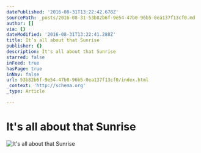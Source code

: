 ```yaml
---
datePublished: '2016-08-31T13:22:42.678Z'
sourcePath: _posts/2016-08-31-53b82b6f-9e54-47b0-96b5-0ea137f13cf0.md
author: []
via: {}
dateModified: '2016-08-31T13:22:41.288Z'
title: It’s all about that Sunrise
publisher: {}
description: It's all about that Sunrise
starred: false
inFeed: true
hasPage: true
inNav: false
url: 53b82b6f-9e54-47b0-96b5-0ea137f13cf0/index.html
_context: 'http://schema.org'
_type: Article

---
```

# It's all about that Sunrise
![It's all about that Sunrise](https://the-grid-user-content.s3-us-west-2.amazonaws.com/3b3008f1-c53d-4ad7-9044-af4fcc9e4544.jpg)